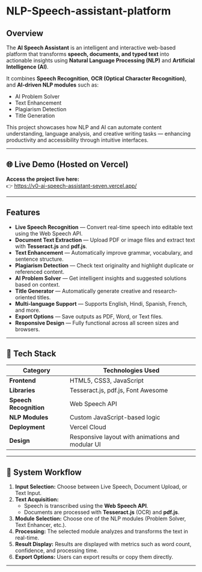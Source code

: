 # NLP-Speech-assistant-platform

## Overview  
The **AI Speech Assistant** is an intelligent and interactive web-based platform that transforms **speech, documents, and typed text** into actionable insights using **Natural Language Processing (NLP)** and **Artificial Intelligence (AI)**.  

It combines **Speech Recognition**, **OCR (Optical Character Recognition)**, and **AI-driven NLP modules** such as:  
-  AI Problem Solver  
-  Text Enhancement  
-  Plagiarism Detection  
-  Title Generation  

This project showcases how NLP and AI can automate content understanding, language analysis, and creative writing tasks — enhancing productivity and accessibility through intuitive interfaces.

---

## 🌐 Live Demo (Hosted on Vercel)

**Access the project live here:**  
👉 https://v0-ai-speech-assistant-seven.vercel.app/


---

##  Features

- **Live Speech Recognition** — Convert real-time speech into editable text using the Web Speech API.  
- **Document Text Extraction** — Upload PDF or image files and extract text with **Tesseract.js** and **pdf.js**.  
- **Text Enhancement** — Automatically improve grammar, vocabulary, and sentence structure.  
- **Plagiarism Detection** — Check text originality and highlight duplicate or referenced content.  
- **AI Problem Solver** — Get intelligent insights and suggested solutions based on context.  
- **Title Generator** — Automatically generate creative and research-oriented titles.  
- **Multi-language Support** — Supports English, Hindi, Spanish, French, and more.  
- **Export Options** — Save outputs as PDF, Word, or Text files.  
- **Responsive Design** — Fully functional across all screen sizes and browsers.  

---

## 🧩 Tech Stack

| Category | Technologies Used |
|-----------|------------------|
| **Frontend** | HTML5, CSS3, JavaScript |
| **Libraries** | Tesseract.js, pdf.js, Font Awesome |
| **Speech Recognition** | Web Speech API |
| **NLP Modules** | Custom JavaScript-based logic |
| **Deployment** | Vercel Cloud |
| **Design** | Responsive layout with animations and modular UI |

---

## 🧠 System Workflow

1. **Input Selection:** Choose between Live Speech, Document Upload, or Text Input.  
2. **Text Acquisition:**  
   - Speech is transcribed using the **Web Speech API**.  
   - Documents are processed with **Tesseract.js** (OCR) and **pdf.js**.  
3. **Module Selection:** Choose one of the NLP modules (Problem Solver, Text Enhancer, etc.).  
4. **Processing:** The selected module analyzes and transforms the text in real-time.  
5. **Result Display:** Results are displayed with metrics such as word count, confidence, and processing time.  
6. **Export Options:** Users can export results or copy them directly.

---

